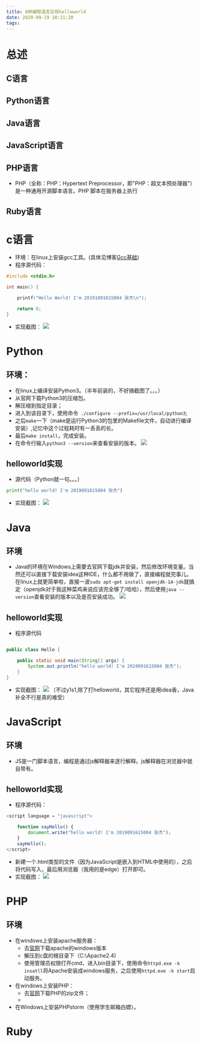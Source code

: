 ```yaml
---
title: 6种编程语言实现helloworld
date: 2020-09-19 10:21:20
tags:
---
```

# 总述

## C语言

## Python语言

## Java语言

## JavaScript语言

## PHP语言

* PHP（全称：PHP：Hypertext Preprocessor，即"PHP：超文本预处理器"）是一种通用开源脚本语言。PHP 脚本在服务器上执行

## Ruby语言


# c语言

* 环境：在linux上安装gcc工具。(具体见博客[Gcc基础](https://z-d-j.github.io/2020/07/28/GCC%E5%9F%BA%E7%A1%80/))
* 程序源代码：
```c
#include <stdio.h>

int main() {

    printf("Hello World! I'm 20191091615004 张杰\n");

    return 0;
}
```
* 实现截图：
![](https://gitee.com/zhangjie0524/picgo/raw/master/img/20200919104340.jpg)

# Python

## 环境：
* 在linux上编译安装Python3。（半年前装的，不好搞截图了。。。）
* 从官网下载Python3的压缩包。
* 解压缩到指定目录；
* 进入到该目录下，使用命令` ./configure --prefix=/usr/local/python3`;
* 之后`make`一下（make是运行Python3的包里的Makefile文件，自动进行编译安装）,记忆中这个过程耗时有一丢丢的长。
* 最后`make install`，完成安装。
* 在命令行输入`python3 --version`来查看安装的版本。
![](https://gitee.com/zhangjie0524/picgo/raw/master/img/20200919105429.jpg)

## helloworld实现

* 源代码（Python就一句。。。）
```python
print("hello world! I'm 2019091615004 张杰")
```
* 实现截图：
![](https://gitee.com/zhangjie0524/picgo/raw/master/img/20200919110141.jpg)

# Java

## 环境

* Java的环境在Windows上需要去官网下载jdk并安装，然后修改环境变量。当然还可以直接下载安装idea这种IDE，什么都不用做了，直接编程就完事儿。在linux上就更简单啦，直接一波`sudo apt-get install openjdk-14-jdk`就搞定（openjdk对于我这种菜鸡来说应该完全够了/哈哈），然后使用`java --version`查看安装的版本以及是否安装成功。
![](https://gitee.com/zhangjie0524/picgo/raw/master/img/20200919110845.jpg)

## helloworld实现

* 程序源代码
```java

public class Hello {

    public static void main(String[] args) {
        System.out.println("hello world! I'm 2019091615004 张杰");
    }
}
```

* 实现截图：
![](https://gitee.com/zhangjie0524/picgo/raw/master/img/20200919112209.jpg)
（不过y1s1,除了打helloworld，其它程序还是用idea香，Java补全不行是真的难受）

# JavaScript

## 环境

* JS是一门脚本语言，编程是通过js解释器来逐行解释。js解释器在浏览器中就自带有。

## helloworld实现

* 程序源代码：
```javascript
<script language = "javascript">

    function sayHello() {
        document.write("hello world! I'm 2019091615004 张杰");
    }
    sayHello();
</script>
```
* 新建一个.html类型的文件（因为JavaScript是嵌入到HTML中使用的），之后将代码写入，最后用浏览器（我用的是edge）打开即可。
* 实现截图：
![](https://gitee.com/zhangjie0524/picgo/raw/master/img/20200919130507.jpg)

# PHP

## 环境

* 在windows上安装apache服务器：
    * 去[官网](https://httpd.apache.org/)下载apache的windows版本
    * 解压到c盘的根目录下（C:\Apache2.4)
    * 使用管理员权限打开cmd，进入bin目录下，使用命令`httpd.exe -k insatll`将Apache安装成windows服务，之后使用`httpd.exe -k start`启动服务。
* 在windows上安装PHP：
    * 去[官网](http://php.net/downloads.php)下载PHP的zip文件；
    * 
* 在Windows上安装PHPstorm（使用学生邮箱白嫖）。


# Ruby



